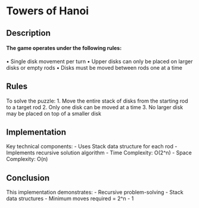 <h1>Towers of Hanoi</h1>

<h2>Description</h2>

<h4>The game operates under the following rules:</h4>

• Single disk movement per turn
• Upper disks can only be placed on larger disks or empty rods
• Disks must be moved between rods one at a time

<h2>Rules</h2>
To solve the puzzle:
1. Move the entire stack of disks from the starting rod to a target rod
2. Only one disk can be moved at a time
3. No larger disk may be placed on top of a smaller disk

<h2>Implementation</h2>
Key technical components:
- Uses Stack data structure for each rod
- Implements recursive solution algorithm
- Time Complexity: O(2^n)
- Space Complexity: O(n)

<h2>Conclusion</h2>
This implementation demonstrates:
- Recursive problem-solving
- Stack data structures
- Minimum moves required = 2^n - 1